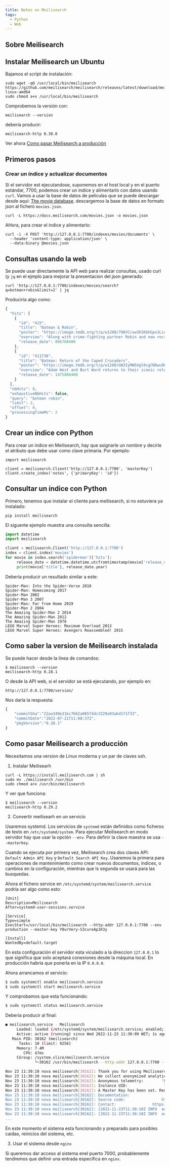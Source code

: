```yaml
---
title: Notes on Meilisearch
tags:
  - Python
  - Web
---
```


## Sobre Meilisearch

## Instalar Meilisearch un Ubuntu

Bajamos el script de instalación:

```shell
sudo wget -qO /usr/local/bin/meilisearch
https://github.com/meilisearch/meilisearch/releases/latest/download/meilisearch-linux-amd64
sudo chmod a+x /usr/local/bin/meilisearch
```

Comprobemos la versión con:

```
meilisearch --version
```

debería producir:

```
meilisearch-http 0.30.0
```

Ver ahora [Como pasar Meilisearch a producción](#como-pasar-meilisearch-a-produccion)



## Primeros pasos

### Crear un índice y actualizar documentos

Si el servidor est ejecutandose, suponemos en el host local y en el puerto
estándar, $7700$, podemos crear un indice y alimentarlo con datos usando `curl`.
Vamos a usar la base de datos de películas que se puede descargar
desde aquí: [The movie
database](https://www.notion.so/meilisearch/A-movies-dataset-to-test-Meili-1cbf7c9cfa4247249c40edfa22d7ca87#b5ae399b81834705ba5420ac70358a65). descargemos la base de datos en formato json al fichero `movies.json`.

```shell
curl -L https://docs.meilisearch.com/movies.json -o movies.json
```

AHora, para crear el índice y alimentarlo:

```shell
curl -i -X POST 'http://127.0.0.1:7700/indexes/movies/documents' \
  --header 'content-type: application/json' \
  --data-binary @movies.json
```

## Consultas usando la web

Se puede usar directamente la API web para realizar consultas, usado curl (y `jq` en el ejmplo para mejorar la presentacion del json generado:

```shell
curl 'http://127.0.0.1:7700/indexes/movies/search?q=botman+robin&limit=2' | jq
```

Produciría algo como:

```js
{
  "hits": [
    {
      "id": "415",
      "title": "Batman & Robin",
      "poster": "https://image.tmdb.org/t/p/w1280/79AYCcxw3kSKbhGpx1LiqaCAbwo.jpg",
      "overview": "Along with crime-fighting partner Robin and new recruit Batgirl, Batman battles the dual threat of frosty genius Mr. Freeze and homicidal horticulturalist Poison Ivy. Freeze plans to put Gotham City on ice, while Ivy tries to drive a wedge between the dynamic duo.",
      "release_date": 866768400
    },
    {
      "id": "411736",
      "title": "Batman: Return of the Caped Crusaders",
      "poster": "https://image.tmdb.org/t/p/w1280/GW3IyMW5Xgl0cgCN8wu96IlNpD.jpg",
      "overview": "Adam West and Burt Ward returns to their iconic roles of Batman and Robin. Featuring the voices of Adam West, Burt Ward, and Julie Newmar, the film sees the superheroes going up against classic villains like The Joker, The Riddler, The Penguin and Catwoman, both in Gotham City… and in space.",
      "release_date": 1475888400
    }
  ],
  "nbHits": 8,
  "exhaustiveNbHits": false,
  "query": "botman robin",
  "limit": 2,
  "offset": 0,
  "processingTimeMs": 2
}
```

## Crear un índice con Python

Para crear un índice en Meilisearch, hay que asignarle un nombre y decirle el
atributo que debe usar como clave primaria. Por ejemplo:

```
import meilisearch

client = meilisearch.Client('http://127.0.0.1:7700', 'masterKey')
client.create_index('notes', {'primaryKey': 'id'})
```


## Consultar un índice con Python

Primero, tenemos que instalar el cliente para meilisearch, si no estuviera ya
instalado:

```shell
pip install meilisearch
```

El siguente ejemplo muestra una consulta sencilla:

```python
import datetime
import meilisearch

client = meilisearch.Client('http://127.0.0.1:7700')
index = client.index('movies')
for movie in index.search('spiderman')['hits']:
     release_date = datetime.datetime.utcfromtimestamp(movie['release_date'])
     print(movie['title'], release_date.year)
```
Debería producir un resultado similar a este:

```
Spider-Man: Into the Spider-Verse 2018
Spider-Man: Homecoming 2017
Spider-Man 2002
Spider-Man 3 2007
Spider-Man: Far from Home 2019
Spider-Man 2 2004
The Amazing Spider-Man 2 2014
The Amazing Spider-Man 2012
The Amazing Spider-Man 1978
LEGO Marvel Super Heroes: Maximum Overload 2013
LEGO Marvel Super Heroes: Avengers Reassembled! 2015
```


## Como saber la version de Meilisearch instalada

Se puede hacer desde la línea de comandos:

```shell
$ meilisearch --version
meilisearch-http 0.28.1
```

O desde la API web, si el servidor se está ejecutando, por ejemplo en:

    http://127.0.0.1:7700/version/

Nos daría la respuesta:

```js
{
    "commitSha":"22aa349e31bc7662a065f4dc3229a93abd1f1f33",
    "commitDate":"2022-07-21T11:08:37Z",
    "pkgVersion":"0.28.1"
}
```

## Como pasar Meilisearch a producción

Necesitamos una version de Linux moderna y un par de claves ssh.

1) Instalar Meilisearh

```
curl -L https://install.meilisearch.com | sh
sudo mv ./meilisearch /usr/bin
sudo chmod a+x /usr/bin/meilisearch
```

Y ver que funciona:

```
$ meilisearch --version
meilisearch-http 0.29.2
```

2) Convertir meilisearh en un servicio

Usaremos systemd. Los servicios de `systemd` están definidos como ficheros de
texto en `/etc/systemd/system`. Para ejecutar Meilisearch en modo servidor
hay que usar la opción `--env`. Para definir la clave maestra se usa
`--masterkey`.

Cuando se ejecuta por primera vez, Meilisearch crea dos
claves API: `Default Admin API Key` y `Default Search API Key`. Usaremos la
primera para operaciones de mantenimiento como crear nuevos documentos,
índices, o cambios en la configuración, mientras que ls segunda se usará para
las busquedas.

Ahora el fichero service en `/etc/systemd/system/meilisearch.service` podría
ser algo como esto:

```
[Unit]
Description=Meilisearch
After=systemd-user-sessions.service

[Service]
Type=simple
ExecStart=/usr/local/bin/meilisearch --http-addr 127.0.0.1:7700 --env production --master-key Y0urVery-S3cureAp1K3y

[Install]
WantedBy=default.target
```

En esta configuración 
el servidor esta viculado a la direccion `127.0.0.1` lo que significa que solo
aceptará conexiones desde la máquina local. En producción habría que ponerla en
la IP `0.0.0.0`.

Ahora arrancamos el servicio:

```bash
$ sudo systemctl enable meilisearch.service
$ sudo systemctl start meilisearch.service
```

Y comprobamos que esta funcionando:

```bash
$ sudo systemctl status meilisearch.service
```

Debería producir al final:

```bash
● meilisearch.service - Meilisearch
     Loaded: loaded (/etc/systemd/system/meilisearch.service; enabled; vendor preset: enabled)
     Active: active (running) since Wed 2022-11-23 11:30:09 WET; 1s ago
   Main PID: 30162 (meilisearch)
      Tasks: 10 (limit: 9256)
     Memory: 7.4M
        CPU: 47ms
     CGroup: /system.slice/meilisearch.service
             └─30162 /usr/bin/meilisearch --http-addr 127.0.0.1:7700 --env production --master-key Y0urVery>

Nov 23 11:30:10 nova meilisearch[30162]: Thank you for using Meilisearch!
Nov 23 11:30:10 nova meilisearch[30162]: We collect anonymized analytics to improve our product and your ex>
Nov 23 11:30:10 nova meilisearch[30162]: Anonymous telemetry:        "Enabled"
Nov 23 11:30:10 nova meilisearch[30162]: Instance UID:                "1d6ead4c-3d21-42d9-ba0b-b91b031c9bd5"
Nov 23 11:30:10 nova meilisearch[30162]: A Master Key has been set. Requests to Meilisearch won't be author>
Nov 23 11:30:10 nova meilisearch[30162]: Documentation:                https://docs.meilisearch.com
Nov 23 11:30:10 nova meilisearch[30162]: Source code:                https://github.com/meilisearch/meilise>
Nov 23 11:30:10 nova meilisearch[30162]: Contact:                https://docs.meilisearch.com/resources/con>
Nov 23 11:30:10 nova meilisearch[30162]: [2022-11-23T11:30:10Z INFO  actix_server::builder] Starting 4 work>
Nov 23 11:30:10 nova meilisearch[30162]: [2022-11-23T11:30:10Z INFO  actix_server::server] Actix runtime fo>
...
```

En este momento el sistema esta funcionando y preparado para posibles caidas,
reinicios del sistema, etc.

3) Usar el sistema desde `nginx`

Si queremos dar acceso al sistema enel puerto 7000, probablemente tendremos que definir 
una entrada especifica en `nginx`.


